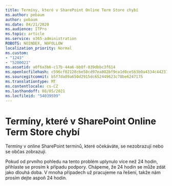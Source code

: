 ```yaml
---
title: Termíny, které v SharePoint Online Term Store chybí
ms.author: pebaum
author: pebaum
ms.date: 04/21/2020
ms.audience: ITPro
ms.topic: article
ms.service: o365-administration
ROBOTS: NOINDEX, NOFOLLOW
localization_priority: Normal
ms.custom:
- "1243"
- "5200021"
ms.assetid: a0f6a3b6-c17b-44a6-bb0f-039dbbc3f614
ms.openlocfilehash: c596cf02128cbe58cd97ea802bf9ca1d0ce5b3b0a4334c4423754d86661c525a
ms.sourcegitcommit: b5f7da89a650d2915dc652449623c78be6247175
ms.translationtype: MT
ms.contentlocale: cs-CZ
ms.lasthandoff: 08/05/2021
ms.locfileid: "54039599"
---
```

# <a name="terms-missing-from-sharepoint-online-term-store"></a>Termíny, které v SharePoint Online Term Store chybí

Termíny v online SharePoint termínů, které očekáváte, se nezobrazují nebo se občas zobrazují.
  
Pokud od prvního pohledu na tento problém uplynulo více než 24 hodin, přihlaste se prosím k případu podpory. Chápeme, že 24 hodin se může zdát jako dlouhá doba. V mnoha případech už pracujeme na řešení, takže nám prosím dejte aspoň 24 hodin.
  